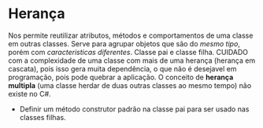 # Herança

Nos permite reutilizar atributos, métodos e comportamentos de uma classe em outras classes. Serve para agrupar objetos que são do *mesmo tipo*, porém com *caracteristicas diferentes*. Classe pai e classe filha. CUIDADO com a complexidade de uma classe com mais de uma herança (herança em cascata), pois isso gera muita dependência, o que não é desejavel em programação, pois pode quebrar a aplicação. O conceito de **herança multipla** (uma classe herdar de duas outras classes ao mesmo tempo) não existe no C#.

- Definir um método construtor padrão na classe pai para ser usado nas classes filhas.

